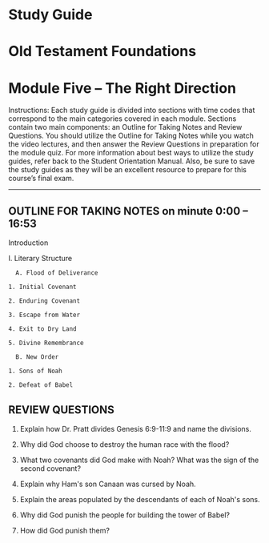 
# Study Guide 
# Old Testament Foundations
# Module Five – The Right Direction

Instructions: Each study guide is divided into sections with time codes that correspond to the main categories covered in each module. Sections contain two main components: an Outline for Taking Notes and Review Questions. You should utilize the Outline for Taking Notes while you watch the video lectures, and then answer the Review Questions in preparation for the module quiz. For more information about best ways to utilize the study guides, refer back to the Student Orientation Manual. Also, be sure to save the study guides as they will be an excellent resource to prepare for this course’s final exam.

**********************************

## OUTLINE FOR TAKING NOTES on minute 0:00 – 16:53

Introduction 

I. Literary Structure 

      A. Flood of Deliverance 

  	1. Initial Covenant 

  	2. Enduring Covenant 

  	3. Escape from Water 

  	4. Exit to Dry Land 

  	5. Divine Remembrance 

      B. New Order 

  	1. Sons of Noah 

  	2. Defeat of Babel 



## REVIEW QUESTIONS

1. Explain how Dr. Pratt divides Genesis 6:9-11:9 and name the divisions.

2. Why did God choose to destroy the human race with the flood?

3. What two covenants did God make with Noah? What was the sign of the second covenant?

4. Explain why Ham's son Canaan was cursed by Noah.

5. Explain the areas populated by the descendants of each of Noah's sons.

6. Why did God punish the people for building the tower of Babel?

7. How did God punish them?
